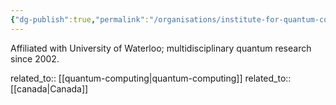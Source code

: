 ```yaml
---
{"dg-publish":true,"permalink":"/organisations/institute-for-quantum-computing/","title":"Institute for Quantum Computing"}
---
```



Affiliated with University of Waterloo; multidisciplinary quantum research since 2002.

related_to:: [[quantum-computing\|quantum-computing]]
related_to:: [[canada\|Canada]]
